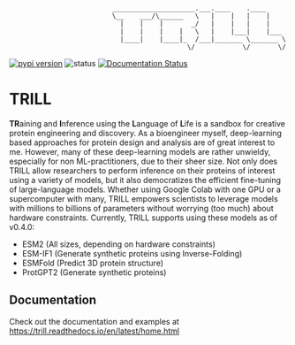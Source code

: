                               _____________________.___.____    .____     
                              \__    ___/\______   \   |    |   |    |    
                                |    |    |       _/   |    |   |    |    
                                |    |    |    |   \   |    |___|    |___ 
                                |____|    |____|_  /___|_______ \_______ \
                                                 \/            \/       \/

[![pypi version](https://img.shields.io/pypi/v/trill-proteins)](https://pypi.org/project/trill-proteins)
![status](https://github.com/martinez-zacharya/TRILL/workflows/CI/badge.svg)
[![Documentation Status](https://readthedocs.org/projects/trill/badge/?version=latest)](https://trill.readthedocs.io/en/latest/?badge=latest)
# TRILL
**TR**aining and **I**nference using the **L**anguage of **L**ife is a sandbox for creative protein engineering and discovery. As a bioengineer myself, deep-learning based approaches for protein design and analysis are of great interest to me. However, many of these deep-learning models are rather unwieldy, especially for non ML-practitioners, due to their sheer size. Not only does TRILL allow researchers to perform inference on their proteins of interest using a variety of models, but it also democratizes the efficient fine-tuning of large-language models. Whether using Google Colab with one GPU or a supercomputer with many, TRILL empowers scientists to leverage models with millions to billions of parameters without worrying (too much) about hardware constraints. Currently, TRILL supports using these models as of v0.4.0:
- ESM2 (All sizes, depending on hardware constraints)
- ESM-IF1 (Generate synthetic proteins using Inverse-Folding)
- ESMFold (Predict 3D protein structure)
- ProtGPT2 (Generate synthetic proteins)

## Documentation
Check out the documentation and examples at https://trill.readthedocs.io/en/latest/home.html
